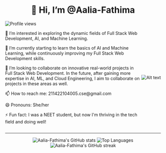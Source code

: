 <h1 align="center">👋 Hi, I’m @Aalia-Fathima</h1>
<img src="https://komarev.com/ghpvc/?username=Aalia-Fathima" alt="Profile views">
<div style="display: flex; justify-content: space-between; align-items: center;">
  <div style="flex: 1;">
    <p>👀 I’m interested in exploring the dynamic fields of Full Stack Web Development, AI, and Machine Learning.</p>
    <p>🌱 I’m currently starting to learn the basics of AI and Machine Learning, while continuously improving my Full Stack Web Development skills.</p>
    <p>💞️ I’m looking to collaborate on innovative real-world projects in Full Stack Web Development. In the future, after gaining more expertise in AI, ML, and Cloud Engineering, I aim to collaborate on projects in these areas as well.</p>
    <p>📫 How to reach me: 211422104005.cse@gmail.com</p>
    <p>😄 Pronouns: She/her</p>
    <p>⚡ Fun fact: I was a NEET student, but now I'm thriving in the tech field and doing well!</p>
  </div>
  <div align="center">
    <img src="https://drive.google.com/uc?id=1htOhqK7ViDOhCLUT95cNZm70eJwkexPS" alt="Alt text">
  </div>
</div>
<hr>
<div align="center">
  <img src="https://github-readme-stats.vercel.app/api?username=Aalia-Fathima&show_icons=true&theme=radical" alt="Aalia-Fathima's GitHub stats">
  <img src="https://github-readme-stats.vercel.app/api/top-langs/?username=Aalia-Fathima&layout=compact&theme=radical" alt="Top Languages">
  <br>
  <img src="https://github-readme-streak-stats.herokuapp.com/?user=Aalia-Fathima&theme=radical" alt="Aalia-Fathima's GitHub streak">
</div>

<!---
Aalia-Fathima/Aalia-Fathima is a ✨ special ✨ repository because its `README.md` (this file) appears on your GitHub profile.
You can click the Preview link to take a look at your changes.
--->

